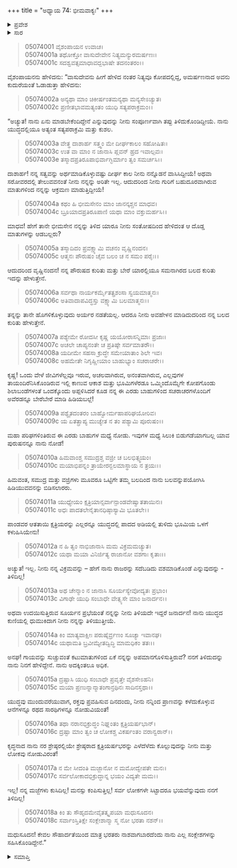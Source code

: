 +++
title = "ಅಧ್ಯಾಯ 74: ಭೀಮವಾಕ್ಯಃ"
+++

<details><summary>ಪ್ರವೇಶ</summary>


।।   ಓಂ ಓಂ ನಮೋ ನಾರಾಯಣಾಯ।।   ಶ್ರೀ ವೇದವ್ಯಾಸಾಯ ನಮಃ ।।

ಶ್ರೀ ಕೃಷ್ಣದ್ವೈಪಾಯನ ವೇದವ್ಯಾಸ ವಿರಚಿತ  

**ಶ್ರೀ ಮಹಾಭಾರತ**

**ಉದ್ಯೋಗ ಪರ್ವ**

**ಭಗವದ್ಯಾನ ಪರ್ವ**

**ಅಧ್ಯಾಯ 74**

</details>


<details><summary>ಸಾರ</summary>

ಕೃಷ್ಣನ ಮಾತಿನಿಂದ ಉತ್ತೇಜನಗೊಂಡ ಭೀಮನು “ಸರ್ವ ಲೋಕಗಳೇ ಸಿಟ್ಟಾದರೂ ಭಯವೆನ್ನುವುದು ನನಗೆ ತಿಳಿದಿಲ್ಲ!” ಎಂದು ತನ್ನ ಪರಾಕ್ರಮವನ್ನು ಹೇಳಿಕೊಳ್ಳುತ್ತಾ “ಕೇವಲ ಸೌಹಾರ್ದತೆಯಿಂದ ಮಾತ್ರ ಭರತರು ನಾಶವಾಗಬಾರದೆಂದು ನಾನು ಎಲ್ಲ ಸಂಕ್ಲೇಶಗಳನ್ನು ಸಹಿಸಿಕೊಂಡಿದ್ದೇನೆ” ಎಂದು ಹೇಳಿದುದು (1-18).

</details>


> 05074001 ವೈಶಂಪಾಯನ ಉವಾಚ।  
05074001a ತಥೋಕ್ತೋ ವಾಸುದೇವೇನ ನಿತ್ಯಮನ್ಯುರಮರ್ಷಣಃ।   
05074001c ಸದಶ್ವವತ್ಸಮಾಧಾವದ್ಬಭಾಷೇ ತದನಂತರಂ।।

ವೈಶಂಪಾಯನನು ಹೇಳಿದನು: “ವಾಸುದೇವನು ಹೀಗೆ ಹೇಳಿದ ನಂತರ ನಿತ್ಯವೂ ಕೋಪದಲ್ಲಿದ್ದ, ಅಮರ್ಷಣನಾದ ಅವನು ಕುದುರೆಯಂತೆ ಓಡಾಡುತ್ತಾ ಹೇಳಿದನು:

> 05074002a ಅನ್ಯಥಾ ಮಾಂ ಚಿಕೀರ್ಷಂತಮನ್ಯಥಾ ಮನ್ಯಸೇಽಚ್ಯುತ।  
05074002c ಪ್ರಣೀತಭಾವಮತ್ಯಂತಂ ಯುಧಿ ಸತ್ಯಪರಾಕ್ರಮಂ।।

“ಅಚ್ಯುತ! ನಾನು ಏನು ಮಾಡಬೇಕೆಂದಿದ್ದೇನೆ ಎನ್ನುವುದನ್ನು ನೀನು ಸಂಪೂರ್ಣವಾಗಿ ತಪ್ಪು ತಿಳಿದುಕೊಂಡಿದ್ದೀಯೆ. ನಾನು ಯುದ್ಧದಲ್ಲಿಯೂ ಅತ್ಯಂತ ಸತ್ಯಪರಾಕ್ರಮಿ ಮತ್ತು ಕುಶಲ.

> 05074003a ವೇತ್ಥ ದಾಶಾರ್ಹ ಸತ್ತ್ವಂ ಮೇ ದೀರ್ಘಕಾಲಂ ಸಹೋಷಿತಃ।  
05074003c ಉತ ವಾ ಮಾಂ ನ ಜಾನಾಸಿ ಪ್ಲವನ್ ಹ್ರದ ಇವಾಲ್ಪವಃ।  
05074003e ತಸ್ಮಾದಪ್ರತಿರೂಪಾಭಿರ್ವಾಗ್ಭಿರ್ಮಾಂ ತ್ವಂ ಸಮರ್ಚಸಿ।।

ದಾಶಾರ್ಹ! ನನ್ನ ಸತ್ವವನ್ನು ಅರ್ಥಮಾಡಿಕೊಳ್ಳುವಷ್ಟು ದೀರ್ಘ ಕಾಲ ನೀನು ನನ್ನೊಡನೆ ವಾಸಿಸಿದ್ದೀಯೆ! ಅಥವಾ ಸರೋವರದಲ್ಲಿ ತೇಲುವವನಂತೆ ನೀನು ನನ್ನನ್ನು ಅರಿತೇ ಇಲ್ಲ. ಆದುದರಿಂದ ನೀನು ಗುರಿಗೆ ಬಹುದೂರವಾಗಿರುವ ಮಾತುಗಳಿಂದ ನನ್ನನ್ನು ಆಕ್ರಮಣ ಮಾಡುತ್ತಿದ್ದೀಯೆ!

> 05074004a ಕಥಂ ಹಿ ಭೀಮಸೇನಂ ಮಾಂ ಜಾನನ್ಕಶ್ಚನ ಮಾಧವ।  
05074004c ಬ್ರೂಯಾದಪ್ರತಿರೂಪಾಣಿ ಯಥಾ ಮಾಂ ವಕ್ತುಮರ್ಹಸಿ।।

ಮಾಧವ! ಹೇಗೆ ತಾನೇ ಭೀಮಸೇನ ನನ್ನನ್ನು ತಿಳಿದ ಯಾರೂ ನೀನು ಸಂತೋಷದಿಂದ ಹೇಳಿದಂತ ಆ ದೊಡ್ಡ ಮಾತುಗಳನ್ನು ಆಡಬಲ್ಲರು?

> 05074005a ತಸ್ಮಾದಿದಂ ಪ್ರವಕ್ಷ್ಯಾಮಿ ವಚನಂ ವೃಷ್ಣಿನಂದನ।  
05074005c ಆತ್ಮನಃ ಪೌರುಷಂ ಚೈವ ಬಲಂ ಚ ನ ಸಮಂ ಪರೈಃ।।

ಆದುದರಿಂದ ವೃಷ್ಣಿನಂದನ! ನನ್ನ ಪೌರುಷದ ಕುರಿತು ಮತ್ತು ಬೇರೆ ಯಾರಲ್ಲಿಯೂ ಸಮನಾಗಿರದ ಬಲದ ಕುರಿತು ಇದನ್ನು ಹೇಳುತ್ತೇನೆ.

> 05074006a ಸರ್ವಥಾ ನಾರ್ಯಕರ್ಮೈತತ್ಪ್ರಶಂಸಾ ಸ್ವಯಮಾತ್ಮನಃ।  
05074006c ಅತಿವಾದಾಪವಿದ್ಧಸ್ತು ವಕ್ಷ್ಯಾಮಿ ಬಲಮಾತ್ಮನಃ।।

ತನ್ನನ್ನು ತಾನೇ ಹೊಗಳಿಕೊಳ್ಳುವುದು ಅರ್ಯರ ನಡತೆಯಲ್ಲ. ಆದರೂ ನೀನು ಅವಹೇಳನ ಮಾಡಿದುದರಿಂದ ನನ್ನ ಬಲದ ಕುರಿತು ಹೇಳುತ್ತೇನೆ.

> 05074007a ಪಶ್ಯೇಮೇ ರೋದಸೀ ಕೃಷ್ಣ ಯಯೋರಾಸನ್ನಿಮಾಃ ಪ್ರಜಾಃ।  
05074007c ಅಚಲೇ ಚಾಪ್ಯನಂತೇ ಚ ಪ್ರತಿಷ್ಠೇ ಸರ್ವಮಾತರೌ।।  
05074008a ಯದೀಮೇ ಸಹಸಾ ಕ್ರುದ್ಧೇ ಸಮೇಯಾತಾಂ ಶಿಲೇ ಇವ।  
05074008c ಅಹಮೇತೇ ನಿಗೃಹ್ಣೀಯಾಂ ಬಾಹುಭ್ಯಾಂ ಸಚರಾಚರೇ।।

ಕೃಷ್ಣ! ಒಂದು ವೇಳೆ ಜೀವಿಗಳೆಲ್ಲವೂ ಇರುವ, ಅಚಲವಾಗಿರುವ, ಅನಂತವಾಗಿರುವ, ಎಲ್ಲವುಗಳ ತಾಯಂದಿರೆನಿಸಿಕೊಂಡಿರುವ ಇಲ್ಲಿ ಕಾಣುವ ಆಕಾಶ ಮತ್ತು ಭೂಮಿಗಳೆರಡೂ ಒಮ್ಮಿಂದೊಮ್ಮೆಗೇ ಕೋಪಗೊಂಡು ಶಿಲಾಬಂಡೆಗಳಂತೆ ಒಂದಕ್ಕೊಂದು ಅಪ್ಪಳಿಸಿದರೆ ಕೂಡ ನನ್ನ ಈ ಎರಡು ಬಾಹುಗಳಿಂದ ಸಚರಾಚರಗಳೊಂದಿಗೆ ಅವೆರಡನ್ನೂ ಬೇರೆಬೇರೆ ಮಾಡಿ ಹಿಡಿಯಬಲ್ಲೆ!

> 05074009a ಪಶ್ಯೈತದಂತರಂ ಬಾಹ್ವೋರ್ಮಹಾಪರಿಘಯೋರಿವ।  
05074009c ಯ ಏತತ್ಪ್ರಾಪ್ಯ ಮುಚ್ಯೇತ ನ ತಂ ಪಶ್ಯಾಮಿ ಪೂರುಷಂ।।

ಮಹಾ ಪರಿಘಗಳಿಂತಿರುವ ಈ ಎರಡು ಬಾಹುಗಳ ಮಧ್ಯೆ ನೋಡು. ಇವುಗಳ ಮಧ್ಯೆ ಸಿಲುಕಿ ಬಿಡುಗಡೆಯಾಗಬಲ್ಲ ಯಾವ ಪುರುಷನನ್ನೂ ನಾನು ನೋಡೆ!

> 05074010a ಹಿಮವಾಂಶ್ಚ ಸಮುದ್ರಶ್ಚ ವಜ್ರೀ ಚ ಬಲಭಿತ್ಸ್ವಯಂ।  
05074010c ಮಯಾಭಿಪನ್ನಂ ತ್ರಾಯೇರನ್ಬಲಮಾಸ್ಥಾಯ ನ ತ್ರಯಃ।।

ಹಿಮವಂತ, ಸಮುದ್ರ ಮತ್ತು ವಜ್ರಿಗಳು ಮೂವರೂ ಒಟ್ಟಿಗೇ ತಮ್ಮ ಬಲದಿಂದ ನಾನು ಬಲವನ್ನುಪಯೋಗಿಸಿ ಹಿಡಿಯುವವನನ್ನು ಬಿಡಿಸಲಾರರು.

> 05074011a ಯುಧ್ಯೇಯಂ ಕ್ಷತ್ರಿಯಾನ್ಸರ್ವಾನ್ಪಾಂಡವೇಷ್ವಾತತಾಯಿನಃ।   
05074011c ಅಧಃ ಪಾದತಲೇನೈತಾನಧಿಷ್ಠಾಸ್ಯಾಮಿ ಭೂತಲೇ।।

ಪಾಂಡವರ ಆತತಾಯಿ ಕ್ಷತ್ರಿಯರನ್ನು ಎಲ್ಲರನ್ನೂ ಯುದ್ಧದಲ್ಲಿ ಪಾದದ ಅಡಿಯಲ್ಲಿ ತುಳಿದು ಭೂಮಿಯ ಒಳಗೆ ಕಳುಹಿಸಿಯೇನು!

> 05074012a ನ ಹಿ ತ್ವಂ ನಾಭಿಜಾನಾಸಿ ಮಮ ವಿಕ್ರಮಮಚ್ಯುತ।  
05074012c ಯಥಾ ಮಯಾ ವಿನಿರ್ಜಿತ್ಯ ರಾಜಾನೋ ವಶಗಾಃ ಕೃತಾಃ।।

ಅಚ್ಯುತ! ಇಲ್ಲ. ನೀನು ನನ್ನ ವಿಕ್ರಮವನ್ನು – ಹೇಗೆ ನಾನು ರಾಜರನ್ನು ಸದೆಬಡಿದು ವಶಮಾಡಿಕೊಂಡೆ ಎನ್ನುವುದನ್ನು - ತಿಳಿದಿಲ್ಲ!

> 05074013a ಅಥ ಚೇನ್ಮಾಂ ನ ಜಾನಾಸಿ ಸೂರ್ಯಸ್ಯೇವೋದ್ಯತಃ ಪ್ರಭಾಂ।  
05074013c ವಿಗಾಢೇ ಯುಧಿ ಸಂಬಾಧೇ ವೇತ್ಸ್ಯಸೇ ಮಾಂ ಜನಾರ್ದನ।।

ಅಥವಾ ಉದಯಿಸುತ್ತಿರುವ ಸೂರ್ಯನ ಪ್ರಭೆಯಂತೆ ನನ್ನನ್ನು ನೀನು ತಿಳಿಯದೇ ಇದ್ದರೆ ಜನಾರ್ದನ! ನಾನು ಯುದ್ಧದ ಕುಣಿಯಲ್ಲಿ ಧುಮುಕಿದಾಗ ನೀನು ನನ್ನನ್ನು ತಿಳಿಯುತ್ತೀಯೆ.

> 05074014a ಕಿಂ ಮಾತ್ಯವಾಕ್ಷೀಃ ಪರುಷೈರ್ವ್ರಣಂ ಸೂಚ್ಯಾ ಇವಾನಘ।  
05074014c ಯಥಾಮತಿ ಬ್ರವೀಮ್ಯೇತದ್ವಿದ್ಧಿ ಮಾಮಧಿಕಂ ತತಃ।।

ಅನಘ! ಗಾಯವನ್ನು ಸುಚ್ಚುವಂತೆ ಕಟುಮಾತುಗಳಿಂದ ಏಕೆ ನನ್ನನ್ನು ಅಪಮಾನಗೊಳಿಸುತ್ತಿರುವೆ? ನನಗೆ ತಿಳಿದುದನ್ನು ನಾನು ನಿನಗೆ ಹೇಳಿದ್ದೇನೆ. ನಾನು ಅದಕ್ಕಿಂತಲೂ ಅಧಿಕ.

> 05074015a ದ್ರಷ್ಟಾಸಿ ಯುಧಿ ಸಂಬಾಧೇ ಪ್ರವೃತ್ತೇ ವೈಶಸೇಽಹನಿ।  
05074015c ಮಯಾ ಪ್ರಣುನ್ನಾನ್ಮಾತಂಗಾನ್ರಥಿನಃ ಸಾದಿನಸ್ತಥಾ।।

ಯುದ್ಧವು ಮುಂದುವರೆಯುವಾಗ, ರಕ್ತವು ಪ್ರವಹಿಸುವ ದಿನದಂದು, ನೀನು ನನ್ನಿಂದ ಪ್ರಾಣವನ್ನು ಕಳೆದುಕೊಳ್ಳುವ ಆನೆಗಳನ್ನೂ ರಥದ ಸಾರಥಿಗಳನ್ನೂ ನೋಡುವಿಯಂತೆ!

> 05074016a ತಥಾ ನರಾನಭಿಕ್ರುದ್ಧಂ ನಿಘ್ನಂತಂ ಕ್ಷತ್ರಿಯರ್ಷಭಾನ್।  
05074016c ದ್ರಷ್ಟಾ ಮಾಂ ತ್ವಂ ಚ ಲೋಕಶ್ಚ ವಿಕರ್ಷಂತಂ ವರಾನ್ವರಾನ್।।

ಕೃದ್ಧನಾದ ನಾನು ನರ ಶ್ರೇಷ್ಠರಲ್ಲಿಯೇ ಶ್ರೇಷ್ಠರಾದ ಕ್ಷತ್ರಿಯರ್ಷಭರನ್ನು ಎಳೆದೆಳೆದು ಕೊಲ್ಲುವುದನ್ನು ನೀನು ಮತ್ತು ಲೋಕವು ನೋಡುವಿರಂತೆ!

> 05074017a ನ ಮೇ ಸೀದಂತಿ ಮಜ್ಜಾನೋ ನ ಮಮೋದ್ವೇಪತೇ ಮನಃ।  
05074017c ಸರ್ವಲೋಕಾದಭಿಕ್ರುದ್ಧಾನ್ನ ಭಯಂ ವಿದ್ಯತೇ ಮಮ।।

ಇಲ್ಲ! ನನ್ನ ಮಜ್ಜೆಗಳು ಕುಸಿದಿಲ್ಲ! ಮನಸ್ಸು ಕಂಪಿಸುತ್ತಿಲ್ಲ! ಸರ್ವ ಲೋಕಗಳೇ ಸಿಟ್ಟಾದರೂ ಭಯವೆನ್ನುವುದು ನನಗೆ ತಿಳಿದಿಲ್ಲ!

> 05074018a ಕಿಂ ತು ಸೌಹೃದಮೇವೈತತ್ಕೃಪಯಾ ಮಧುಸೂದನ।  
05074018c ಸರ್ವಾಂಸ್ತಿತಿಕ್ಷೇ ಸಂಕ್ಲೇಶಾನ್ಮಾ ಸ್ಮ ನೋ ಭರತಾ ನಶನ್।।

ಮಧುಸೂದನ! ಕೇವಲ ಸೌಹಾರ್ದತೆಯಿಂದ ಮಾತ್ರ ಭರತರು ನಾಶವಾಗಬಾರದೆಂದು ನಾನು ಎಲ್ಲ ಸಂಕ್ಲೇಶಗಳನ್ನು ಸಹಿಸಿಕೊಂಡಿದ್ದೇನೆ.”


<details><summary>ಸಮಾಪ್ತಿ</summary>


ಇತಿ ಶ್ರೀ ಮಹಾಭಾರತೇ ಉದ್ಯೋಗ ಪರ್ವಣಿ ಭಗವದ್ಯಾನ ಪರ್ವಣಿ ಭೀಮವಾಕ್ಯೇ ಚತುಃಸಪ್ತತಿತಮೋಽಧ್ಯಾಯಃ।  
ಇದು ಶ್ರೀ ಮಹಾಭಾರತದಲ್ಲಿ ಉದ್ಯೋಗ ಪರ್ವದಲ್ಲಿ ಭಗವದ್ಯಾನ ಪರ್ವದಲ್ಲಿ ಭೀಮವಾಕ್ಯ ಎನ್ನುವ ಎಪ್ಪತ್ನಾಲ್ಕನೆಯ ಅಧ್ಯಾಯವು.


</details>
